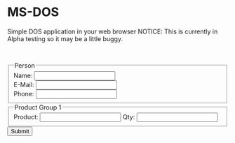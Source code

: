 # MS-DOS
Simple DOS application in your web browser
NOTICE: This is currently in Alpha testing so it may be a little buggy.
<!doctype html>
<html>
<head>
    <meta charset="utf-8">
    <title>Testform for a DOS-like behavior</title>
</head>
<body>
<pre>
<?php print_r($_POST); ?>
</pre>
<form action="testform.php" method="post" id="formmail">
    <fieldset id="person">
        <legend>Person</legend>
        <label for="name">Name:</label>
        <input type="text" name="name" id="name" value="">
        <br>
        <label for="email">E-Mail:</label>
        <input type="text" name="email" id="email" value="">
        <br>
        <label for="phone">Phone:</label>
        <input type="text" name="phone" id="phone" value="">
    </fieldset>
    <fieldset id="productgroup1">
        <legend>Product Group 1</legend>
        Product: <input type="text" name="product[1][]">
        Qty: <input type="text" name="qty[1][]">
    </fieldset>
    <input class="button" type="submit" value="Submit">
</form>
</body>
</html>
